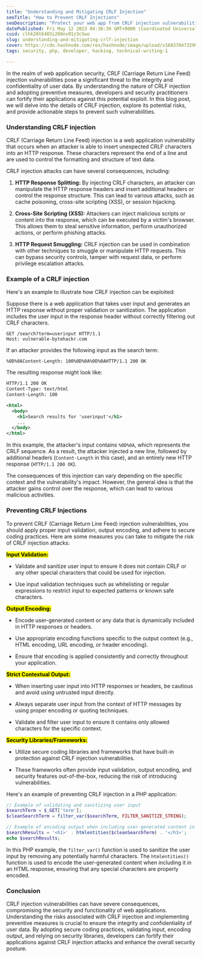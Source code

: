 ```yaml
---
title: "Understanding and Mitigating CRLF Injection"
seoTitle: "How to Prevent CRLF Injections"
seoDescription: "Protect your web app from CRLF injection vulnerabilities. Learn the risks, prevent attacks, and enhance security. Stay safe with secure coding practices."
datePublished: Fri May 12 2023 04:30:39 GMT+0000 (Coordinated Universal Time)
cuid: clhk28t6403i208nv01z3c5wo
slug: understanding-and-mitigating-crlf-injection
cover: https://cdn.hashnode.com/res/hashnode/image/upload/v1683784732993/8d18d5f5-3018-4be8-b37a-26e973691fa1.png
tags: security, php, developer, hacking, technical-writing-1

---
```


In the realm of web application security, CRLF (Carriage Return Line Feed) injection vulnerabilities pose a significant threat to the integrity and confidentiality of user data. By understanding the nature of CRLF injection and adopting preventive measures, developers and security practitioners can fortify their applications against this potential exploit. In this blog post, we will delve into the details of CRLF injection, explore its potential risks, and provide actionable steps to prevent such vulnerabilities.

### Understanding CRLF injection

CRLF (Carriage Return Line Feed) injection is a web application vulnerability that occurs when an attacker is able to insert unexpected CRLF characters into an HTTP response. These characters represent the end of a line and are used to control the formatting and structure of text data.

CRLF injection attacks can have several consequences, including:

1. **HTTP Response Splitting:** By injecting CRLF characters, an attacker can manipulate the HTTP response headers and insert additional headers or control the response structure. This can lead to various attacks, such as cache poisoning, cross-site scripting (XSS), or session hijacking.
    
2. **Cross-Site Scripting (XSS):** Attackers can inject malicious scripts or content into the response, which can be executed by a victim's browser. This allows them to steal sensitive information, perform unauthorized actions, or perform phishing attacks.
    
3. **HTTP Request Smuggling:** CRLF injection can be used in combination with other techniques to smuggle or manipulate HTTP requests. This can bypass security controls, tamper with request data, or perform privilege escalation attacks.
    

### Example of a CRLF injection

Here's an example to illustrate how CRLF injection can be exploited:

Suppose there is a web application that takes user input and generates an HTTP response without proper validation or sanitization. The application includes the user input in the response header without correctly filtering out CRLF characters.

```http
GET /search?term=userinput HTTP/1.1 
Host: vulnerable-bytehackr.com
```

If an attacker provides the following input as the search term:

```http
%0D%0AContent-Length: 100%0D%0A%0D%0AHTTP/1.1 200 OK
```

The resulting response might look like:

```xml
HTTP/1.1 200 OK
Content-Type: text/html
Content-Length: 100

<html>
  <body>
    <h1>Search results for 'userinput'</h1>
    ...
  </body>
</html>
```

In this example, the attacker's input contains `%0D%0A`, which represents the CRLF sequence. As a result, the attacker injected a new line, followed by additional headers (`Content-Length` in this case), and an entirely new HTTP response (`HTTP/1.1 200 OK`).

The consequences of this injection can vary depending on the specific context and the vulnerability's impact. However, the general idea is that the attacker gains control over the response, which can lead to various malicious activities.

### Preventing CRLF Injections

To prevent CRLF (Carriage Return Line Feed) injection vulnerabilities, you should apply proper input validation, output encoding, and adhere to secure coding practices. Here are some measures you can take to mitigate the risk of CRLF injection attacks:

**<mark>Input Validation:</mark>**

* Validate and sanitize user input to ensure it does not contain CRLF or any other special characters that could be used for injection.
    
* Use input validation techniques such as whitelisting or regular expressions to restrict input to expected patterns or known safe characters.
    

**<mark>Output Encoding:</mark>**

* Encode user-generated content or any data that is dynamically included in HTTP responses or headers.
    
* Use appropriate encoding functions specific to the output context (e.g., HTML encoding, URL encoding, or header encoding).
    
* Ensure that encoding is applied consistently and correctly throughout your application.
    

**<mark>Strict Contextual Output:</mark>**

* When inserting user input into HTTP responses or headers, be cautious and avoid using untrusted input directly.
    
* Always separate user input from the context of HTTP messages by using proper encoding or quoting techniques.
    
* Validate and filter user input to ensure it contains only allowed characters for the specific context.
    

**<mark>Security Libraries/Frameworks:</mark>**

* Utilize secure coding libraries and frameworks that have built-in protection against CRLF injection vulnerabilities.
    
* These frameworks often provide input validation, output encoding, and security features out-of-the-box, reducing the risk of introducing vulnerabilities.
    

Here's an example of preventing CRLF injection in a PHP application:

```php
// Example of validating and sanitizing user input
$searchTerm = $_GET['term'];
$cleanSearchTerm = filter_var($searchTerm, FILTER_SANITIZE_STRING);

// Example of encoding output when including user-generated content in an HTTP response
$searchResults = '<h1>' . htmlentities($cleanSearchTerm) . '</h1>';
echo $searchResults;
```

In this PHP example, the `filter_var()` function is used to sanitize the user input by removing any potentially harmful characters. The `htmlentities()` function is used to encode the user-generated content when including it in an HTML response, ensuring that any special characters are properly encoded.

### Conclusion

CRLF injection vulnerabilities can have severe consequences, compromising the security and functionality of web applications. Understanding the risks associated with CRLF injection and implementing preventive measures is crucial to ensure the integrity and confidentiality of user data. By adopting secure coding practices, validating input, encoding output, and relying on security libraries, developers can fortify their applications against CRLF injection attacks and enhance the overall security posture.